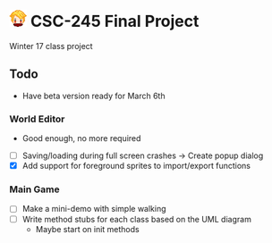# ![avatar](images/avatar.png) CSC-245 Final Project
Winter 17 class project

## Todo
- Have beta version ready for March 6th

### World Editor
- Good enough, no more required
- [ ] Saving/loading during full screen crashes -> Create popup dialog
- [x] Add support for foreground sprites to import/export functions

### Main Game
- [ ] Make a mini-demo with simple walking
- [ ] Write method stubs for each class based on the UML diagram
    - Maybe start on init methods